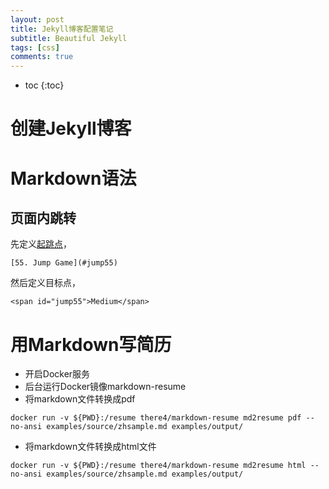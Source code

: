 ```yaml
---
layout: post
title: Jekyll博客配置笔记
subtitle: Beautiful Jekyll
tags: [css]
comments: true
---
```


* toc
{:toc}

# 创建Jekyll博客

# Markdown语法

## 页面内跳转

先定义[起跳点](#jump)，
```
[55. Jump Game](#jump55)
```

然后定义目标点，
<span id="jump"></span>
```
<span id="jump55">Medium</span>
```

# 用Markdown写简历

* 开启Docker服务
* 后台运行Docker镜像markdown-resume
* 将markdown文件转换成pdf
```
docker run -v ${PWD}:/resume there4/markdown-resume md2resume pdf --no-ansi examples/source/zhsample.md examples/output/
```
* 将markdown文件转换成html文件
```
docker run -v ${PWD}:/resume there4/markdown-resume md2resume html --no-ansi examples/source/zhsample.md examples/output/
```